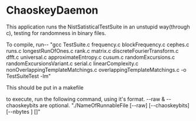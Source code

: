 # ChaoskeyDaemon
This application runs the NistSatisticalTestSuite in an unstupid way(through c), testing for randomness in binary files. 

To compile, run-- 
	"gcc TestSuite.c frequency.c blockFrequency.c cephes.c runs.c longestRunOfOnes.c rank.c matrix.c discreteFourierTransform.c dfft.c universal.c approximateEntropy.c cusum.c randomExcursions.c randomExcursionsVariant.c serial.c linearComplexity.c nonOverlappingTemplateMatchings.c overlappingTemplateMatchings.c -o TestSuiteTest -lm"

This should be put in a makefile

to execute, run the following command, using it's format. --raw & --chaoskeybits are optional. 
	"./NameOfRunnableFile [--raw] [--chaoskeybits] [--nbytes <nbytes>] [<file>]"

